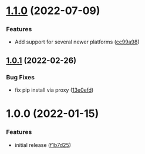 # [1.1.0](https://github.com/de-it-krachten/ansible-role-docker_compose/compare/v1.0.1...v1.1.0) (2022-07-09)


### Features

* Add support for several newer platforms ([cc99a98](https://github.com/de-it-krachten/ansible-role-docker_compose/commit/cc99a980d1ebcf821944916cfacd639a4ca74cab))

## [1.0.1](https://github.com/de-it-krachten/ansible-role-docker_compose/compare/v1.0.0...v1.0.1) (2022-02-26)


### Bug Fixes

* fix pip install via proxy ([13e0efd](https://github.com/de-it-krachten/ansible-role-docker_compose/commit/13e0efd7e8598f1358d273cf0a5677e47611da13))

# 1.0.0 (2022-01-15)


### Features

* initial release ([f1b7d25](https://github.com/de-it-krachten/ansible-role-docker_compose/commit/f1b7d25f9e81988a17f8f69c20a4688bfb155479))
